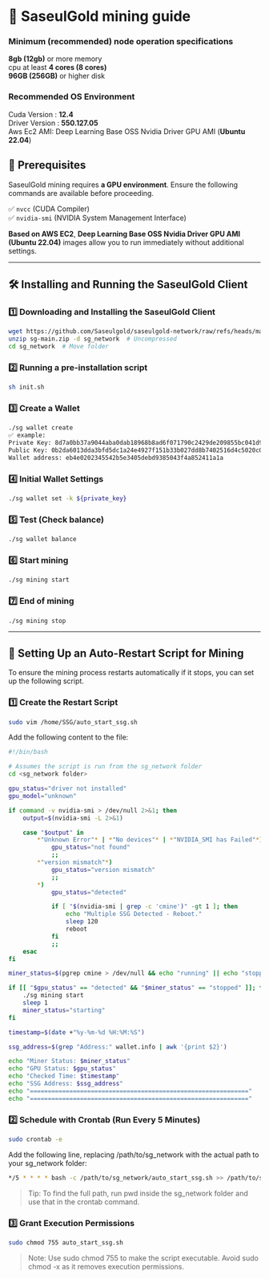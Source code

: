 # 📌 SaseulGold mining guide

### Minimum (recommended) node operation specifications
**8gb (12gb)** or more memory  
cpu at least **4 cores (8 cores)**  
**96GB (256GB)** or higher disk

### Recommended OS Environment
Cuda Version : **12.4**  
Driver Version : **550.127.05**  
Aws Ec2 AMI: Deep Learning Base OSS Nvidia Driver GPU AMI (**Ubuntu 22.04**)

## 🔹 Prerequisites
SaseulGold mining requires **a GPU environment**. Ensure the following commands are available before proceeding.

✅ `nvcc` (CUDA Compiler)  
✅ `nvidia-smi` (NVIDIA System Management Interface)

**Based on AWS EC2**, **Deep Learning Base OSS Nvidia Driver GPU AMI (Ubuntu 22.04)** images allow you to run immediately without additional settings.

---

## 🛠️ Installing and Running the SaseulGold Client

### 1️⃣ Downloading and Installing the SaseulGold Client
```bash
wget https://github.com/Saseulgold/saseulgold-network/raw/refs/heads/main/sg-main.zip
unzip sg-main.zip -d sg_network  # Uncompressed
cd sg_network  # Move folder
```
### 2️⃣ Running a pre-installation script
```bash
sh init.sh
```
### 3️⃣ Create a Wallet
```bash
./sg wallet create
✅ example:
Private Key: 8d7a0bb37a9044aba0dab18968b8ad6f071790c2429de209855bc041d904833d
Public Key: 0b2da6013dda3bfd5dc1a24e4927f151b33b027dd8b7402516d4c5020c04fd18
Wallet address: eb4e0202345542b5e3405debd9385043f4a852411a1a
```
### 4️⃣ Initial Wallet Settings
```bash
./sg wallet set -k ${private_key}
```
### 5️⃣ Test (Check balance)
```bash
./sg wallet balance
```
### 6️⃣ Start mining
```bash
./sg mining start
```
### 7️⃣ End of mining
```bash
./sg mining stop
```


---

## 🔄 Setting Up an Auto-Restart Script for Mining
To ensure the mining process restarts automatically if it stops, you can set up the following script.
### 1️⃣ Create the Restart Script
```bash
sudo vim /home/SSG/auto_start_ssg.sh
```
Add the following content to the file:
```bash
#!/bin/bash

# Assumes the script is run from the sg_network folder
cd <sg_network folder>

gpu_status="driver not installed"
gpu_model="unknown"

if command -v nvidia-smi > /dev/null 2>&1; then
    output=$(nvidia-smi -L 2>&1) 

    case "$output" in
        *"Unknown Error"* | *"No devices"* | *"NVIDIA_SMI has Failed"*)
            gpu_status="not found"
            ;;
        *"version mismatch"*)
            gpu_status="version mismatch"
            ;;
        *)
            gpu_status="detected"

            if [ "$(nvidia-smi | grep -c 'cmine')" -gt 1 ]; then
                echo "Multiple SSG Detected - Reboot."
                sleep 120
                reboot
            fi
            ;;
    esac
fi

miner_status=$(pgrep cmine > /dev/null && echo "running" || echo "stopped")

if [[ "$gpu_status" == "detected" && "$miner_status" == "stopped" ]]; then
    ./sg mining start
    sleep 1
    miner_status="starting"
fi

timestamp=$(date +"%y-%m-%d %H:%M:%S")

ssg_address=$(grep "Address:" wallet.info | awk '{print $2}')

echo "Miner Status: $miner_status"
echo "GPU Status: $gpu_status"
echo "Checked Time: $timestamp"
echo "SSG Address: $ssg_address"
echo "============================================================="
echo "============================================================="
```

### 2️⃣ Schedule with Crontab (Run Every 5 Minutes)
```bash
sudo crontab -e
```
Add the following line, replacing /path/to/sg_network with the actual path to your sg_network folder:
```bash
*/5 * * * * bash -c /path/to/sg_network/auto_start_ssg.sh >> /path/to/sg_network/auto_start_ssg.log 2>&1
```
>Tip: To find the full path, run pwd inside the sg_network folder and use that in the crontab command.

### 3️⃣ Grant Execution Permissions
```bash
sudo chmod 755 auto_start_ssg.sh
```
>Note: Use sudo chmod 755 to make the script executable. Avoid sudo chmod -x as it removes execution permissions.
